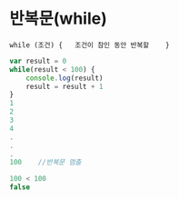 # 반복문\(while\)

`while (조건) {  
 조건이 참인 동안 반복할   
}`

```javascript
var result = 0
while(result < 100) {
    console.log(result)
    result = result + 1
}
1
2
3
4
.
.
.
100    //반복문 멈춤

100 < 100
false
```





